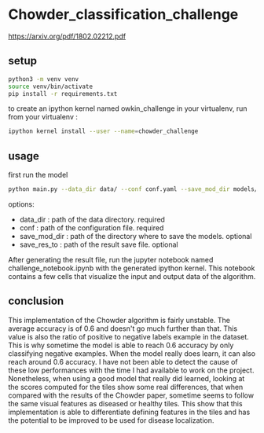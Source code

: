 # Chowder_classification_challenge

https://arxiv.org/pdf/1802.02212.pdf

## setup

```sh
python3 -m venv venv
source venv/bin/activate
pip install -r requirements.txt
```
to create an ipython kernel named owkin_challenge in your virtualenv, run from your virtualenv :
```sh
ipython kernel install --user --name=chowder_challenge
```

## usage

first run the model

```sh
python main.py --data_dir data/ --conf conf.yaml --save_mod_dir models/ --save_res_to results.p
```

options:
- data_dir : path of the data directory. required
- conf : path of the configuration file. required
- save_mod_dir : path of the directory where to save the models. optional
- save_res_to : path of the result save file. optional

After generating the result file, run the jupyter notebook named challenge_notebook.ipynb with the generated ipython kernel. This notebook contains a few cells that visualize the input and output data of the algorithm.

## conclusion

This implementation of the Chowder algorithm is fairly unstable. The average accuracy is of 0.6 and doesn't go much further than that. This value is also the ratio of positive to negative labels example in the dataset. This is why sometime the model is able to reach 0.6 accuracy by only classifying negative examples. When the model really does learn, it can also reach around 0.6 accuracy. I have not been able to detect the cause of these low performances with the time I had available to work on the project. Nonetheless, when using a good model that really did learned, looking at the scores computed for the tiles show some real differences, that when compared with the results of the Chowder paper, sometime seems to follow the same visual features as diseased or healthy tiles. This show that this implementation is able to differentiate defining features in the tiles and has the potential to be improved to be used for disease localization.
